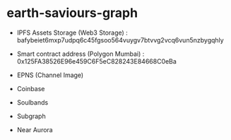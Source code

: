 # earth-saviours-graph

* IPFS Assets Storage (Web3 Storage) : bafybeiet6mxp7udpq6c45fgsoo564vuygv7btvvg2vcq6vun5nzbygqhly

* Smart contract address (Polygon Mumbai) : 0x125FA38526E96e459C6F5eC828243E84668C0eBa

* EPNS (Channel Image) 

* Coinbase

* Soulbands
* Subgraph
* Near Aurora
